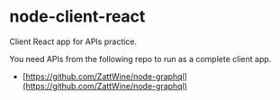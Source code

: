 # node-client-react

Client React app for APIs practice.

You need APIs from the following repo to run as a complete client app.

- [https://github.com/ZattWine/node-graphql](https://github.com/ZattWine/node-graphql)
